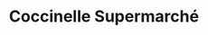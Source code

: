 ---
title: "Coccinelle Supermarché"
url: /lile-saint-denis/coccinelle-supermarche/
shop: supermarché
---